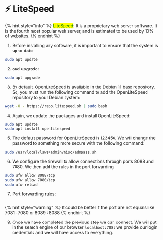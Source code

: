# ⚡ LiteSpeed

{% hint style="info" %}
<mark style="color:green;">LiteSpeed</mark>: It is a proprietary web server software. It is the fourth most popular web server, and is estimated to be used by 10% of websites.
{% endhint %}

1. Before installing any software, it is important to ensure that the system is up to date:

```sh
sudo apt update
```

2. and upgrade:

```sh
sudo apt upgrade
```

3. By default, OpenLiteSpeed is available in the Debian 11 base repository. So, you must run the following command to add the OpenLiteSpeed repository to your Debian system:

```sh
wget -O - https://repo.litespeed.sh | sudo bash
```

4. Again, we update the packages and install OpenLiteSpeed:

```sh
sudo apt update
sudo apt install openlitespeed
```

5. The default password for OpenLiteSpeed is 123456. We will change the password to something more secure with the following command:

```sh
sudo /usr/local/lsws/admin/misc/admpass.sh
```

6. We configure the firewall to allow connections through ports 8088 and 7080. We then add the rules in the port forwarding:

```sh
sudo ufw allow 8088/tcp
sudo ufw allow 7080/tcp
sudo ufw reload
```

7. Port forwarding rules:

<figure><img src="../.gitbook/assets/image (187).png" alt=""><figcaption></figcaption></figure>

{% hint style="warning" %}
It could be better if the port are not equals like 7081 : 7080 or 8089 : 8088
{% endhint %}

8. Once we have completed the previous step we can connect. We will put in the search engine of our browser `localhost:7081` we provide our login credentials and we will have access to everything.

<figure><img src="../.gitbook/assets/image (188).png" alt=""><figcaption></figcaption></figure>

<figure><img src="../.gitbook/assets/image (189).png" alt=""><figcaption></figcaption></figure>
